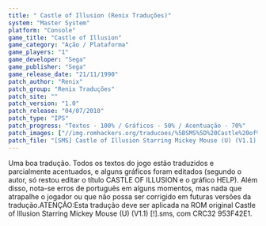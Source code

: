 ```yaml
---
title: " Castle of Illusion (Renix Traduções)"
system: "Master System"
platform: "Console"
game_title: "Castle of Illusion"
game_category: "Ação / Plataforma"
game_players: "1"
game_developer: "Sega"
game_publisher: "Sega"
game_release_date: "21/11/1990"
patch_author: "Renix"
patch_group: "Renix Traduções"
patch_site: ""
patch_version: "1.0"
patch_release: "04/07/2010"
patch_type: "IPS"
patch_progress: "Textos - 100% / Gráficos - 50% / Acentuação - 70%"
patch_images: ["//img.romhackers.org/traducoes/%5BSMS%5D%20Castle%20of%20Illusion%20-%20Renix%20Tradu%C3%A7%C3%B5es%20-%201.png","//img.romhackers.org/traducoes/%5BSMS%5D%20Castle%20of%20Illusion%20-%20Renix%20Tradu%C3%A7%C3%B5es%20-%202.png","//img.romhackers.org/traducoes/%5BSMS%5D%20Castle%20of%20Illusion%20-%20Renix%20Tradu%C3%A7%C3%B5es%20-%203.png"]
patch_file: "[SMS] Castle of Illusion Starring Mickey Mouse (U) (V1.1) [!] [T-BR] [T-Renix G-Renix Traduções] [V-1.0 A-2010].rar"
---
```

Uma boa tradução. Todos os textos do jogo estão traduzidos e parcialmente acentuados, e alguns gráficos foram editados (segundo o autor, só restou editar o título CASTLE OF ILLUSION e o gráfico HELP). Além disso, nota-se erros de português em alguns momentos, mas nada que atrapalhe o jogador ou que não possa ser corrigido em futuras versões da tradução.ATENÇÃO:Esta tradução deve ser aplicada na ROM original Castle of Illusion Starring Mickey Mouse (U) (V1.1) [!].sms, com CRC32 953F42E1.